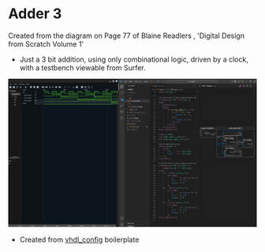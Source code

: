 # Adder 3 

Created from the diagram on Page 77 of Blaine Readlers , 'Digital Design from Scratch Volume 1' 

 - Just a 3 bit addition, using only combinational logic, driven by a clock, with a testbench viewable from Surfer.

!['image of adder3'](./adder3.png)

- Created from [vhdl_config](https://github.com/mbcarruthers/vhdl_config.git) boilerplate 